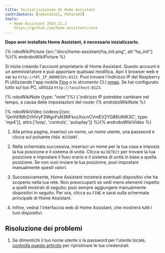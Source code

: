 ```yaml
---
title: Inizializzazione di Home Assistant
contributors: [nakata5321, PaTara43]
tools:
  - Home Assistant 2024.11.3
    https://github.com/home-assistant/core
---
```


**Dopo aver installato Home Assistant, è necessario inizializzarlo.**

{% roboWikiPicture {src:"docs/home-assistant/ha_init.png", alt:"ha_init"} %}{% endroboWikiPicture %}

Si inizia creando l'account proprietario di Home Assistant. Questo account è un amministratore e può apportare qualsiasi modifica.
Apri il browser web e vai su `http://%PC_IP_ADDRESS%:8123`. Puoi trovare l'indirizzo IP del Raspberry Pi utilizzando l'app mobile [Fing](https://www.fing.com/products) o lo strumento CLI [nmap](https://vitux.com/find-devices-connected-to-your-network-with-nmap/).
Se hai configurato tutto sul tuo PC, utilizza `http://localhost:8123`.

{% roboWikiNote {type: "note"}%} L'indirizzo IP potrebbe cambiare nel tempo, a causa delle impostazioni del router {% endroboWikiNote %}

{% roboWikiVideo {videos:[{src: 'QmYd1Mh2VHVyF3WgvFsN3NFkozXscnCVmEV2YG86UKtK3C', type: 'mp4'}], attrs:['loop', 'controls', 'autoplay']} %}{% endroboWikiVideo %}

1. Alla prima pagina, inserisci un nome, un nome utente, una password e clicca sul pulsante `CREA ACCOUNT`.

2. Nella schermata successiva, inserisci un nome per la tua casa e imposta la tua posizione e il sistema di unità. Clicca su `DETECt` per trovare la tua posizione e impostare il fuso orario e il sistema di unità in base a quella posizione. Se non vuoi inviare la tua posizione, puoi impostare manualmente questi valori.

3. Successivamente, Home Assistant mostrerà eventuali dispositivi che ha scoperto nella tua rete. Non preoccuparti se vedi meno elementi rispetto a quelli mostrati di seguito; puoi sempre aggiungere manualmente dispositivi in seguito. Per ora, clicca su `FINE` e sarai sulla schermata principale di Home Assistant.

4. Infine, vedrai l'interfaccia web di Home Assistant, che mostrerà tutti i tuoi dispositivi.


## Risoluzione dei problemi

1. Se dimentichi il tuo nome utente o la password per l'utente locale, [controlla questo articolo](https://www.home-assistant.io/docs/locked_out/) per ripristinare le tue credenziali.